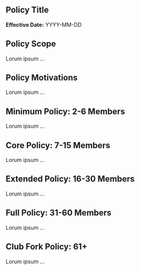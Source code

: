 ## Policy Title

**Effective Date:** YYYY-MM-DD

## Policy Scope

Lorum ipsum ...
## Policy Motivations

Lorum ipsum ...

## Minimum Policy: 2-6 Members

Lorum ipsum ...

## Core Policy: 7-15 Members

Lorum ipsum ...

## Extended Policy: 16-30 Members

Lorum ipsum ...

## Full Policy: 31-60 Members

Lorum ipsum ...

## Club Fork Policy: 61+

Lorum ipsum ...